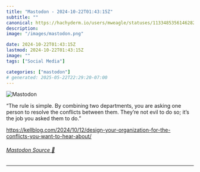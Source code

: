 ```yaml
---
title: "Mastodon - 2024-10-22T01:43:15Z"
subtitle: ""
canonical: https://hachyderm.io/users/mweagle/statuses/113348535614628237
description:
image: "/images/mastodon.png"

date: 2024-10-22T01:43:15Z
lastmod: 2024-10-22T01:43:15Z
image: ""
tags: ["Social Media"]

categories: ["mastodon"]
# generated: 2025-05-22T22:29:20-07:00
---
```

![Mastodon](/images/mastodon.png)

<p>“The rule is simple. By combining two departments, you are asking one person to resolve the conflicts between them. They’re not evil to do so; it’s the job you asked them to do.”</p><p><a href="https://kellblog.com/2024/10/12/design-your-organization-for-the-conflicts-you-want-to-hear-about/" target="_blank" rel="nofollow noopener noreferrer" translate="no"><span class="invisible">https://</span><span class="ellipsis">kellblog.com/2024/10/12/design</span><span class="invisible">-your-organization-for-the-conflicts-you-want-to-hear-about/</span></a></p>


###### [Mastodon Source 🐘](https://hachyderm.io/@mweagle/113348535614628237)

___
